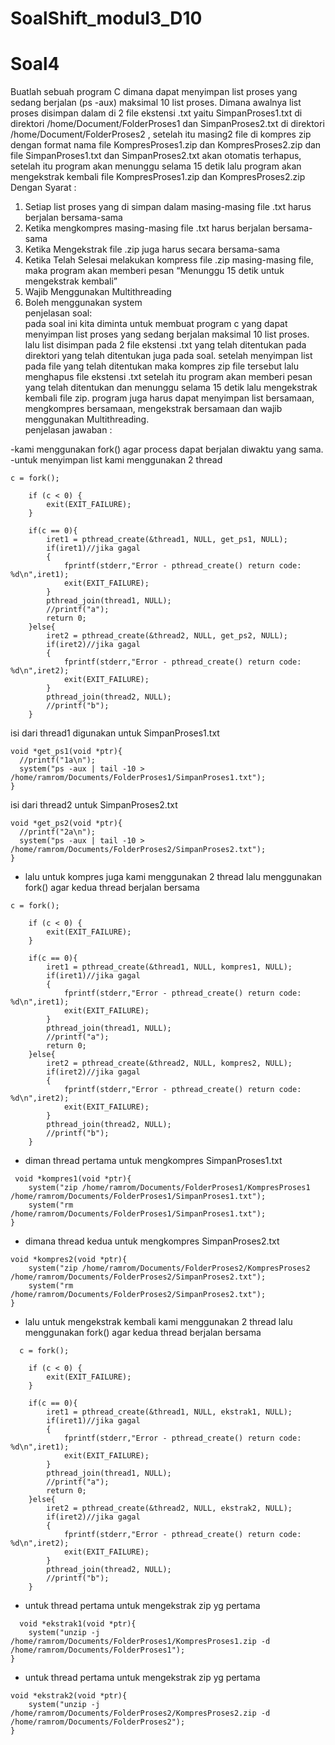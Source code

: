 # SoalShift_modul3_D10</br>
# Soal4</br>
Buatlah sebuah program C dimana dapat menyimpan list proses yang sedang berjalan (ps -aux) maksimal 10 list proses. Dimana awalnya list proses disimpan dalam di 2 file ekstensi .txt yaitu  SimpanProses1.txt di direktori /home/Document/FolderProses1 dan SimpanProses2.txt di direktori /home/Document/FolderProses2 , setelah itu masing2 file di  kompres zip dengan format nama file KompresProses1.zip dan KompresProses2.zip dan file SimpanProses1.txt dan SimpanProses2.txt akan otomatis terhapus, setelah itu program akan menunggu selama 15 detik lalu program akan mengekstrak kembali file KompresProses1.zip dan KompresProses2.zip </br>
Dengan Syarat : </br>
1. Setiap list proses yang di simpan dalam masing-masing file .txt harus berjalan bersama-sama</br>
2. Ketika mengkompres masing-masing file .txt harus berjalan bersama-sama</br>
3. Ketika Mengekstrak file .zip juga harus secara bersama-sama</br>
4. Ketika Telah Selesai melakukan kompress file .zip masing-masing file, maka program akan memberi pesan “Menunggu 15 detik untuk mengekstrak kembali”</br>
5. Wajib Menggunakan Multithreading</br>
6. Boleh menggunakan system</br>
penjelasan soal: </br>
pada soal ini kita diminta untuk membuat program c yang dapat menyimpan list proses yang sedang berjalan maksimal 10 list proses. lalu list disimpan pada 2 file ekstensi .txt yang telah ditentukan pada direktori yang telah ditentukan juga pada soal. setelah menyimpan list pada file yang telah ditentukan maka kompres zip file tersebut lalu menghapus file ekstensi .txt  setelah itu program akan  memberi pesan yang telah ditentukan dan menunggu selama 15 detik lalu mengekstrak kembali file zip. program juga harus dapat menyimpan list bersamaan, mengkompres bersamaan, mengekstrak bersamaan dan wajib menggunakan Multithreading.</br>
penjelasan jawaban : </br>

-kami menggunakan fork() agar process dapat berjalan diwaktu yang sama.</br>
-untuk menyimpan list kami menggunakan 2 thread
```
c = fork();

	if (c < 0) {
	    exit(EXIT_FAILURE);
  	}	

	if(c == 0){
		iret1 = pthread_create(&thread1, NULL, get_ps1, NULL);
		if(iret1)//jika gagal
		{
			fprintf(stderr,"Error - pthread_create() return code: %d\n",iret1);
			exit(EXIT_FAILURE);
		}
		pthread_join(thread1, NULL);
		//printf("a");
		return 0;
	}else{
		iret2 = pthread_create(&thread2, NULL, get_ps2, NULL);
		if(iret2)//jika gagal
		{
			fprintf(stderr,"Error - pthread_create() return code: %d\n",iret2);
			exit(EXIT_FAILURE);
		}
		pthread_join(thread2, NULL);
		//printf("b");
	}
```
  isi dari thread1 digunakan untuk  SimpanProses1.txt</br>
  ```
  void *get_ps1(void *ptr){
	//printf("1a\n");
	system("ps -aux | tail -10 > /home/ramrom/Documents/FolderProses1/SimpanProses1.txt");
}
  ```
  isi dari thread2 untuk SimpanProses2.txt</br>
  ```
  void *get_ps2(void *ptr){
	//printf("2a\n");
	system("ps -aux | tail -10 > /home/ramrom/Documents/FolderProses2/SimpanProses2.txt");
}
  ```
- lalu untuk kompres juga kami menggunakan 2 thread lalu menggunakan fork() agar kedua thread berjalan bersama
```
c = fork();

	if (c < 0) {
	    exit(EXIT_FAILURE);
  	}	

	if(c == 0){
		iret1 = pthread_create(&thread1, NULL, kompres1, NULL);
		if(iret1)//jika gagal
		{
			fprintf(stderr,"Error - pthread_create() return code: %d\n",iret1);
			exit(EXIT_FAILURE);
		}
		pthread_join(thread1, NULL);
		//printf("a");
		return 0;
	}else{
		iret2 = pthread_create(&thread2, NULL, kompres2, NULL);
		if(iret2)//jika gagal
		{
			fprintf(stderr,"Error - pthread_create() return code: %d\n",iret2);
			exit(EXIT_FAILURE);
		}
		pthread_join(thread2, NULL);
		//printf("b");
	}
```
- diman thread pertama untuk mengkompres SimpanProses1.txt</br>
```
 void *kompres1(void *ptr){
	system("zip /home/ramrom/Documents/FolderProses1/KompresProses1 /home/ramrom/Documents/FolderProses1/SimpanProses1.txt");
	system("rm /home/ramrom/Documents/FolderProses1/SimpanProses1.txt");
}
```
- dimana thread kedua untuk mengkompres SimpanProses2.txt</br>
```
void *kompres2(void *ptr){
	system("zip /home/ramrom/Documents/FolderProses2/KompresProses2 /home/ramrom/Documents/FolderProses2/SimpanProses2.txt");
	system("rm /home/ramrom/Documents/FolderProses2/SimpanProses2.txt");
}	
```
- lalu untuk mengekstrak kembali kami menggunakan 2 thread lalu menggunakan fork() agar kedua thread berjalan bersama
```
  c = fork();

	if (c < 0) {
	    exit(EXIT_FAILURE);
  	}	

	if(c == 0){
		iret1 = pthread_create(&thread1, NULL, ekstrak1, NULL);
		if(iret1)//jika gagal
		{
			fprintf(stderr,"Error - pthread_create() return code: %d\n",iret1);
			exit(EXIT_FAILURE);
		}
		pthread_join(thread1, NULL);
		//printf("a");
		return 0;
	}else{
		iret2 = pthread_create(&thread2, NULL, ekstrak2, NULL);
		if(iret2)//jika gagal
		{
			fprintf(stderr,"Error - pthread_create() return code: %d\n",iret2);
			exit(EXIT_FAILURE);
		}
		pthread_join(thread2, NULL);
		//printf("b");
	}	
```
- untuk thread pertama untuk mengekstrak zip yg pertama
```
  void *ekstrak1(void *ptr){
	system("unzip -j /home/ramrom/Documents/FolderProses1/KompresProses1.zip -d /home/ramrom/Documents/FolderProses1");
}
```
- untuk thread pertama untuk mengekstrak zip yg pertama
```
void *ekstrak2(void *ptr){
	system("unzip -j /home/ramrom/Documents/FolderProses2/KompresProses2.zip -d /home/ramrom/Documents/FolderProses2");
}
```
